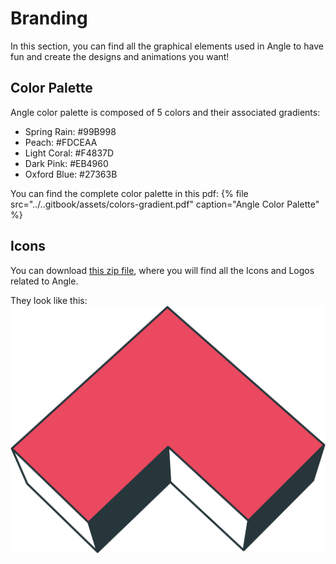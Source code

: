 # Branding

In this section, you can find all the graphical elements used in Angle to have fun and create the designs and animations you want!

## Color Palette

Angle color palette is composed of 5 colors and their associated gradients:

- Spring Rain: #99B998
- Peach: #FDCEAA
- Light Coral: #F4837D
- Dark Pink: #EB4960
- Oxford Blue: #27363B

You can find the complete color palette in this pdf:
{% file src="../..gitbook/assets/colors-gradient.pdf" caption="Angle Color Palette" %}

## Icons

You can download [this zip file](../../.gitbook/assets/logo-icons.zip), where you will find all the Icons and Logos related to Angle.

They look like this:
![ANGLE ICON DARK PINK](../../.gitbook/assets/ICONS_ANGLE_LOGO_COLOR_DARK_PINK.png)
